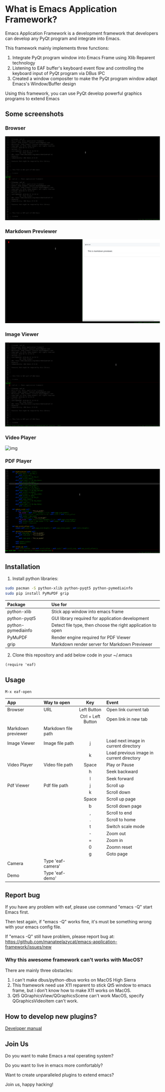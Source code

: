 # What is Emacs Application Framework?
Emacs Application Framework is a development framework that developers can develop any PyQt program and integrate into Emacs.

This framework mainly implements three functions:
1. Integrate PyQt program window into Emacs Frame using Xlib Reparent technology
2. Listening to EAF buffer's keyboard event flow and controlling the keyboard input of PyQt program via DBus IPC
3. Created a window compositer to make the PyQt program window adapt Emacs's Window/Buffer design

Using this framework, you can use PyQt develop powerful graphics programs to extend Emacs

## Some screenshots

### Browser
![img](./screenshot/browser.gif)

### Markdown Previewer
![img](./screenshot/markdown_previewer.gif)

### Image Viewer
![img](./screenshot/image_viewer.gif)

### Video Player
![img](./screenshot/video_player.gif)

### PDF Player
![img](./screenshot/pdf_viewer.gif)

## Installation

1. Install python libraries:
```Bash
sudo pacman -S python-xlib python-pyqt5 python-pymediainfo
sudo pip install PyMuPDF grip
```

| Package            | Use for                                                     |
| :--------          | :----                                                       |
| python-xlib        | Stick app window into emacs frame                           |
| python-pyqt5       | GUI library required for application development            |
| python-pymediainfo | Detect file type, then choose the right application to open |
| PyMuPDF            | Render engine required for PDF Viewer                       |
| grip               | Markdown render server for Markdown Previewer               |

2. Clone this repository and add below code in your ~/.emacs
```Elisp
(require 'eaf)
```

## Usage

```
M-x eaf-open
```
| App                | Way to open        | Key                | Event                                    |
| :--------          | :----              | :-----:            | :----                                    |
| Browser            | URL                | Left Button        | Open link current tab                    |
|                    |                    | Ctrl + Left Button | Open link in new tab                     |
| Markdown previewer | Markdown file path |                    |                                          |
| Image Viewer       | Image file path    | j                  | Load next image in current directory     |
|                    |                    | k                  | Load previous image in current directory |
| Video Player       | Video file path    | Space              | Play or Pause                            |
|                    |                    | h                  | Seek backward                            |
|                    |                    | l                  | Seek forward                             |
| Pdf Viewer         | Pdf file path      | j                  | Scroll up                                |
|                    |                    | k                  | Scroll down                              |
|                    |                    | Space              | Scroll up page                           |
|                    |                    | b                  | Scroll down page                         |
|                    |                    | ,                  | Scroll to end                            |
|                    |                    | .                  | Scroll to home                           |
|                    |                    | t                  | Switch scale mode                        |
|                    |                    | -                  | Zoom out                                 |
|                    |                    | =                  | Zoom in                                  |
|                    |                    | 0                  | Zoomn reset                              |
|                    |                    | g                  | Goto page                                |
| Camera             | Type 'eaf-camera'  |                    |                                          |
| Demo               | Type 'eaf-demo'    |                    |                                          |

## Report bug
If you have any problem with eaf, please use command "emacs -Q" start Emacs first.

Then test again, if "emacs -Q" works fine, it's must be something wrong with your emacs config file.

If "emacs -Q" still have problem, please report bug at: https://github.com/manateelazycat/emacs-application-framework/issues/new

### Why this awesome framework can't works with MacOS?
There are mainly three obstacles:
1. I can't make dbus/python-dbus works on MacOS High Sierra
2. This framework need use X11 reparent to stick Qt5 window to emacs frame, but i don't know how to make X11 works on MacOS.
3. Qt5 QGraphicsView/QGraphicsScene can't work MacOS, specify QGraphicsVideoItem can't work.

## How to develop new plugins?
[Developer manual](HACKING.md)

## Join Us
Do you want to make Emacs a real operating system?

Do you want to live in emacs more comfortably?

Want to create unparalleled plugins to extend emacs?

Join us, happy hacking!
